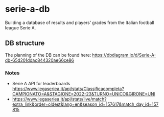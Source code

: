 # serie-a-db

Building a database of results and players' grades from the Italian football league Serie A.

## DB structure

The planning of the DB can be found here: https://dbdiagram.io/d/Serie-A-db-65d201ddac844320ae66ce86

### Notes

- Serie A API for leaderboards https://www.legaseriea.it/api/stats/Classificacompleta?CAMPIONATO=A&STAGIONE=2022-23&TURNO=UNICO&GIRONE=UNI
- https://www.legaseriea.it/api/stats/live/match?extra_link&order=oldest&lang=en&season_id=157617&match_day_id=157815
